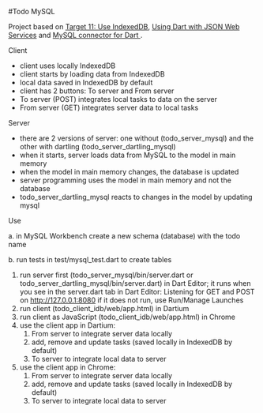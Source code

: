#Todo MySQL

Project based on
[Target 11: Use IndexedDB](http://www.dartlang.org/docs/tutorials/indexeddb/),
[Using Dart with JSON Web Services](http://www.dartlang.org/articles/json-web-service/)
and
[MySQL connector for Dart ](http://pub.dartlang.org/packages/sqljocky).

Client

+ client uses locally IndexedDB
+ client starts by loading data from IndexedDB
+ local data saved in IndexedDB by default
+ client has 2 buttons: To server and From server
+ To server (POST) integrates local tasks to data on the server
+ From server (GET) integrates server data to local tasks

Server

+ there are 2 versions of server: one without (todo_server_mysql) and
  the other with dartling (todo_server_dartling_mysql)
+ when it starts, server loads data from MySQL to the model in main memory
+ when the model in main memory changes, the database is updated
+ server programming uses the model in main memory and not the database
+ todo_server_dartling_mysql reacts to changes in the model by updating mysql

Use

a. in MySQL Workbench create a new schema (database) with the todo name

b. run tests in test/mysql_test.dart to create tables

1. run server first (todo_server_mysql/bin/server.dart or
   todo_server_dartling_mysql/bin/server.dart) in Dart Editor;
   it runs when you see in the server.dart tab in Dart Editor:
   Listening for GET and POST on http://127.0.0.1:8080
   if it does not run, use Run/Manage Launches
2. run client (todo_client_idb/web/app.html) in Dartium
3. run client as JavaScript (todo_client_idb/web/app.html) in Chrome
4. use the client app in Dartium:
   1. From server to integrate server data locally
   2. add, remove and update tasks (saved locally in IndexedDB by default)
   3. To server to integrate local data to server
5. use the client app in Chrome:
   1. From server to integrate server data locally
   2. add, remove and update tasks (saved locally in IndexedDB by default)
   3. To server to integrate local data to server





